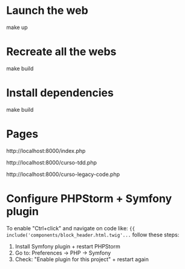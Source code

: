 # Launch the web
make up

# Recreate all the webs
make build

# Install dependencies
make build

# Pages

http://localhost:8000/index.php

http://localhost:8000/curso-tdd.php

http://localhost:8000/curso-legacy-code.php

# Configure PHPStorm + Symfony plugin
To enable "Ctrl+click" and navigate on code like: ```{{ include('components/block_header.html.twig'...``` follow these steps:

1. Install Symfony plugin + restart PHPStorm
1. Go to: Preferences -> PHP -> Symfony
1. Check: "Enable plugin for this project" + restart again

